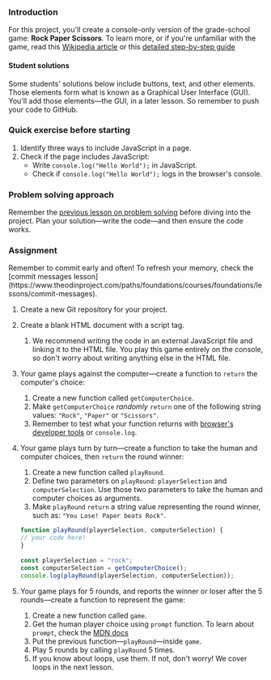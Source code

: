 ### Introduction

For this project, you'll create a console-only version of the grade-school game: **Rock Paper Scissors**. To learn more, or if you're unfamiliar with the game, read this [Wikipedia article](https://en.wikipedia.org/wiki/Rock%E2%80%93paper%E2%80%93scissors) or this [detailed step-by-step guide](https://www.wikihow.com/Play-Rock,-Paper,-Scissors)

<div class="lesson-note">
<h4>Student solutions</h4>
Some students' solutions below include buttons, text, and other elements. Those elements form what is known as a Graphical User Interface (GUI). You'll add those elements—the GUI, in a later lesson. So remember to push your code to GitHub.
</div>

### Quick exercise before starting
1. Identify three ways to include JavaScript in a page.
2. Check if the page includes JavaScript:
   - Write `console.log("Hello World");` in JavaScript.
   - Check if `console.log("Hello World");` logs in the browser's console.

### Problem solving approach

Remember the [previous lesson on problem solving](https://www.theodinproject.com/lessons/foundations-problem-solving) before diving into the project. Plan your solution—write the code—and then ensure the code works.

### Assignment

<div class="lesson-content__panel" markdown="1">
Remember to commit early and often! To refresh your memory, check the [commit messages lesson](https://www.theodinproject.com/paths/foundations/courses/foundations/lessons/commit-messages).

1. Create a new Git repository for your project.
1. Create a blank HTML document with a script tag.
   1. We recommend writing the code in an external JavaScript file and linking it to the HTML file. You play this game entirely on the console, so don't worry about writing anything else in the HTML file.
1. Your game plays against the computer—create a function to `return` the computer's choice:
   1. Create a new function called `getComputerChoice`.
   1. Make `getComputerChoice` *randomly* `return` one of the following string values: `"Rock"`, `"Paper"` or `"Scissors"`.
   1. Remember to test what your function returns with [browser's developer tools](https://www.theodinproject.com/lessons/foundations-javascript-developer-tools) or `console.log`.
1. Your game plays turn by turn—create a function to take the human and computer choices, then `return` the round winner:
   1. Create a new function called `playRound`.
   1. Define two parameters on `playRound`: `playerSelection` and `computerSelection`. Use those two parameters to take the human and computer choices as arguments.
   1. Make `playRound` `return` a string value representing the round winner, such as: `"You Lose! Paper beats Rock"`.

   ~~~javascript
   function playRound(playerSelection, computerSelection) {
   // your code here!
   }
 
   const playerSelection = "rock";
   const computerSelection = getComputerChoice();
   console.log(playRound(playerSelection, computerSelection));
   ~~~

1. Your game plays for 5 rounds, and reports the winner or loser after the 5 rounds—create a function to represent the game:
   1. Create a new function called `game`.
   1. Get the human player choice using `prompt` function. To learn about `prompt`, check the [MDN docs](https://developer.mozilla.org/en-US/docs/Web/API/Window/prompt)
   1. Put the previous function—`playRound`—inside `game`.
   1. Play 5 rounds by calling `playRound` 5 times.
   1. If you know about loops, use them. If not, don't worry! We cover loops in the next lesson. 

</div>
